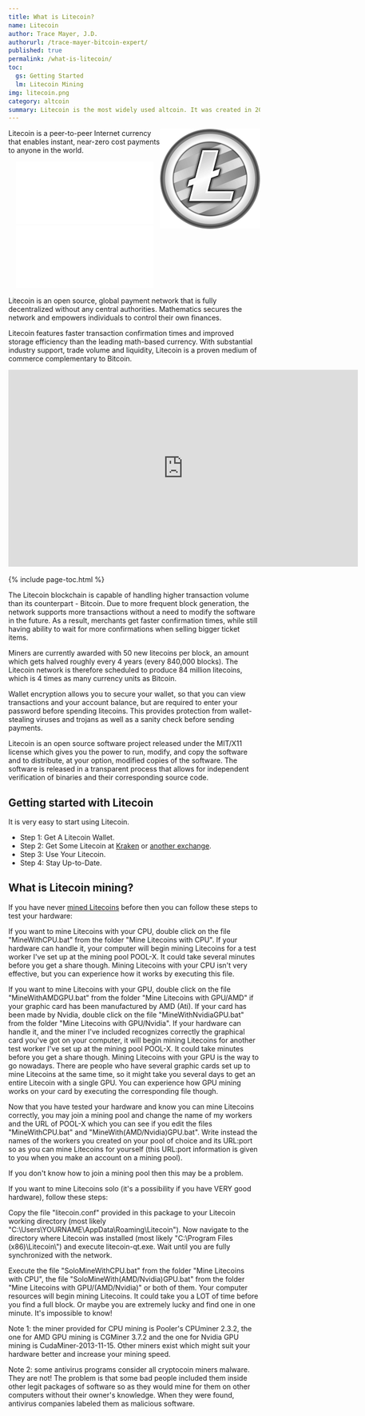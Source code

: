```yaml
---
title: What is Litecoin?
name: Litecoin
author: Trace Mayer, J.D.
authorurl: /trace-mayer-bitcoin-expert/
published: true
permalink: /what-is-litecoin/
toc: 
  gs: Getting Started
  lm: Litecoin Mining
img: litecoin.png
category: altcoin
summary: Litecoin is the most widely used altcoin. It was created in 2011 by Coinbase engineer <a href="/charlie-lee/">Charlie Lee</a> while he worked at Google. It is currently a top five altcoin in terms of market cap.
---
```


<img src="/images/litecoin.png" alt="what is litecoin" align="right">
<p>Litecoin is a peer-to-peer Internet currency that enables instant, near-zero cost payments to anyone in the world.
<p><center><iframe id="widget-ticker-preview" src="//www.coingecko.com/en/widget_component/ticker/litecoin/usd" style="border:none; height:125px; width: 275px;" scrolling="no" frameborder="0" allowtransparency="true"></iframe> <iframe id="widget-ticker-preview" src="//www.coingecko.com/en/widget_component/ticker/litecoin/btc" style="border:none; height:125px; width: 275px;" scrolling="no" frameborder="0" allowtransparency="true"></iframe></center>
<p>Litecoin is an open source, global payment network that is fully decentralized without any central authorities. Mathematics secures the network and empowers individuals to control their own finances.
<p>Litecoin features faster transaction confirmation times and improved storage efficiency than the leading math-based currency. With substantial industry support, trade volume and liquidity, Litecoin is a proven medium of commerce complementary to Bitcoin.
<p><center><iframe width="700" height="394" src="https://www.youtube.com/embed/q7B7S88RtV8" frameborder="0" allowfullscreen></iframe></center>
<p>

{% include page-toc.html %}

The Litecoin blockchain is capable of handling higher transaction volume than its counterpart - Bitcoin. Due to more frequent block generation, the network supports more transactions without a need to modify the software in the future. As a result, merchants get faster confirmation times, while still having ability to wait for more confirmations when selling bigger ticket items.
<p>
Miners are currently awarded with 50 new litecoins per block, an amount which gets halved roughly every 4 years (every 840,000 blocks). The Litecoin network is therefore scheduled to produce 84 million litecoins, which is 4 times as many currency units as Bitcoin.
<p>
Wallet encryption allows you to secure your wallet, so that you can view transactions and your account balance, but are required to enter your password before spending litecoins. This provides protection from wallet-stealing viruses and trojans as well as a sanity check before sending payments.
<p>
Litecoin is an open source software project released under the MIT/X11 license which gives you the power to run, modify, and copy the software and to distribute, at your option, modified copies of the software. The software is released in a transparent process that allows for independent verification of binaries and their corresponding source code.
<h2 id="gs">Getting started with Litecoin</h2>
It is very easy to start using Litecoin.
<p>
<ul><li>Step 1: Get A Litecoin Wallet.</li>
<li>Step 2: Get Some Litecoin at <a href="https://www.kraken.com/">Kraken</a> or <a href="/how-to-buy-litecoins/">another exchange</a>.</li>
<li>Step 3: Use Your Litecoin.</li>
<li>Step 4: Stay Up-to-Date.</li></ul>
<h2 id="lm">What is Litecoin mining?</h2>
If you have never <a href="http://www.bitcoinmining.com/what-is-litecoin-mining/">mined Litecoins</a> before then you can follow these steps to test your hardware:
<p>If you want to mine Litecoins with your CPU, double click on the file "MineWithCPU.bat" from the folder "Mine Litecoins with CPU". If your hardware can handle it, your computer will begin mining Litecoins for a test worker I've set up at the mining pool POOL-X. It could take several minutes before you get a share though. Mining Litecoins with your CPU isn't very effective, but you can experience how it works by executing this file.
<p>If you want to mine Litecoins with your GPU, double click on the file "MineWithAMDGPU.bat" from the folder "Mine Litecoins with GPU/AMD" if your graphic card has been manufactured by AMD (Ati). If your card has been made by Nvidia, double click on the file "MineWithNvidiaGPU.bat" from the folder "Mine Litecoins with GPU/Nvidia". If your hardware can handle it, and the miner I've included recognizes correctly the graphical card you've got on your computer, it will begin mining Litecoins for another test worker I've set up at the mining pool POOL-X. It could take minutes before you get a share though. Mining Litecoins with your GPU is the way to go nowadays. There are people who have several graphic cards set up to mine Litecoins at the same time, so it might take you several days to get an entire Litecoin with a single GPU. You can experience how GPU mining works on your card by executing the corresponding file though.
<p>Now that you have tested your hardware and know you can mine Litecoins correctly, you may join a mining pool and change the name of my workers and the URL of POOL-X which you can see if you edit the files "MineWithCPU.bat" and "MineWith(AMD/Nvidia)GPU.bat". Write instead the names of the workers you created on your pool of choice and its URL:port so as you can mine Litecoins for yourself (this URL:port information is given to you when you make an account on a mining pool).
<p>If you don't know how to join a mining pool then this may be a problem.
<p>
If you want to mine Litecoins solo (it's a possibility if you have VERY good hardware), follow these steps:
<p>
Copy the file "litecoin.conf" provided in this package to your Litecoin working directory (most likely "C:\Users\YOURNAME\AppData\Roaming\Litecoin"). Now navigate to the directory where Litecoin was installed (most likely "C:\Program Files (x86)\Litecoin\") and execute litecoin-qt.exe. Wait until you are fully synchronized with the network.
<p>
Execute the file "SoloMineWithCPU.bat" from the folder "Mine Litecoins with CPU", the file "SoloMineWith(AMD/Nvidia)GPU.bat" from the folder "Mine Litecoins with GPU/(AMD/Nvidia)" or both of them. Your computer resources will begin mining Litecoins. It could take you a LOT of time before you find a full block. Or maybe you are extremely lucky and find one in one minute. It's impossible to know!
<p>Note 1: the miner provided for CPU mining is Pooler's CPUminer 2.3.2, the one for AMD GPU mining is CGMiner 3.7.2 and the one for Nvidia GPU mining is CudaMiner-2013-11-15. Other miners exist which might suit your hardware better and increase your mining speed.
<p>
Note 2: some antivirus programs consider all cryptocoin miners malware. They are not! The problem is that some bad people included them inside other legit packages of software so as they would mine for them on other computers without their owner's knowledge. When they were found, antivirus companies labeled them as malicious software.
